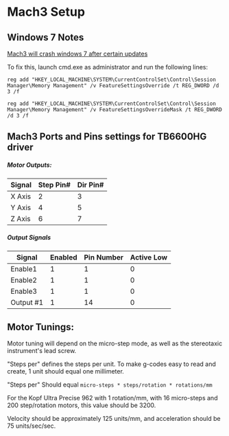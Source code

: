 # Mach3 Setup
## Windows 7 Notes
[Mach3 will crash windows 7 after certain updates](https://support.machmotion.com/books/knowledge-base/page/mach3-shutting-down-pc-on-launch)

To fix this, launch cmd.exe as administrator and run the following lines:

    reg add "HKEY_LOCAL_MACHINE\SYSTEM\CurrentControlSet\Control\Session Manager\Memory Management" /v FeatureSettingsOverride /t REG_DWORD /d 3 /f

    reg add "HKEY_LOCAL_MACHINE\SYSTEM\CurrentControlSet\Control\Session Manager\Memory Management" /v FeatureSettingsOverrideMask /t REG_DWORD /d 3 /f

## Mach3 Ports and Pins settings for TB6600HG driver

##### Motor Outputs:
Signal |Step Pin# | Dir Pin#
-------|----------|---------
X Axis | 2        | 3
Y Axis | 4        | 5
Z Axis | 6        | 7

##### Output Signals
Signal    | Enabled | Pin Number | Active Low
----------|---------|------------|-----------
Enable1   | 1       | 1          | 0
Enable2   | 1       | 1          | 0
Enable3   | 1       | 1          | 0
Output #1 | 1       | 14         | 0

## Motor Tunings:

Motor tuning will depend on the micro-step mode, as well as the stereotaxic instrument's lead screw.

"Steps per" defines the steps per unit. To make g-codes easy to read and create, 1 unit should equal one millimeter.

"Steps per" Should equal ```micro-steps * steps/rotation * rotations/mm```

For the Kopf Ultra Precise 962 with 1 rotation/mm, with 16 micro-steps and 200 step/rotation motors, this value should be 3200.

Velocity should be approximately 125 units/mm, and acceleration should be 75 units/sec/sec.
